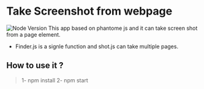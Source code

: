 # Take Screenshot from webpage
![Node Version](https://img.shields.io/badge/Node-V6.0.0-green.svg)
This app based on phantome js and  it can take screen shot from a page element.
* Finder.js is a signle function and shot.js can take multiple pages.

## How to use it ?
> 1- npm install
> 2- npm start